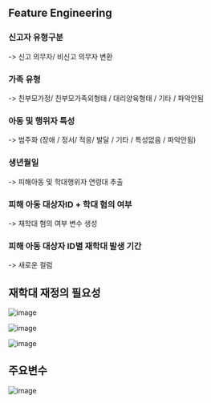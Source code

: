 ## Feature Engineering
### 신고자 유형구분
-> 신고 의무자/ 비신고 의무자 변환
### 가족 유형
-> 친부모가정/ 친부모가족외형태 / 대리양육형태 / 기타 / 파악안됨
### 아동 및 행위자 특성
-> 범주화 (장애 / 정서/ 적응/ 발달 / 기타 / 특성없음 / 파악안됨)
### 생년월일
-> 피해아동 및 학대행위자 연령대 추출
### 피해 아동 대상자ID + 학대 혐의 여부
-> 재학대 혐의 여부 변수 생성
### 피해 아동 대상자 ID별 재학대 발생 기간
-> 새로운 컬럼 

## 재학대 재정의 필요성
![image](https://user-images.githubusercontent.com/71698417/114970221-f82e0700-9eb4-11eb-886c-8e1a8c760879.png)

![image](https://user-images.githubusercontent.com/71698417/114970238-011ed880-9eb5-11eb-8384-1c969a9f9ec4.png)

![image](https://user-images.githubusercontent.com/71698417/114970253-0a0faa00-9eb5-11eb-83b8-47b95a03cfa4.png)

## 주요변수
![image](https://user-images.githubusercontent.com/71698417/114970283-1e53a700-9eb5-11eb-81b5-7cb640d3ef7b.png)
